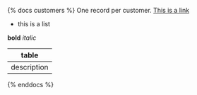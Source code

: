 {% docs customers %}
One record per customer.
[This is a link](google.com)

* this is a list

**bold** _italic_

|table|
|-----|
|description|
{% enddocs %}
